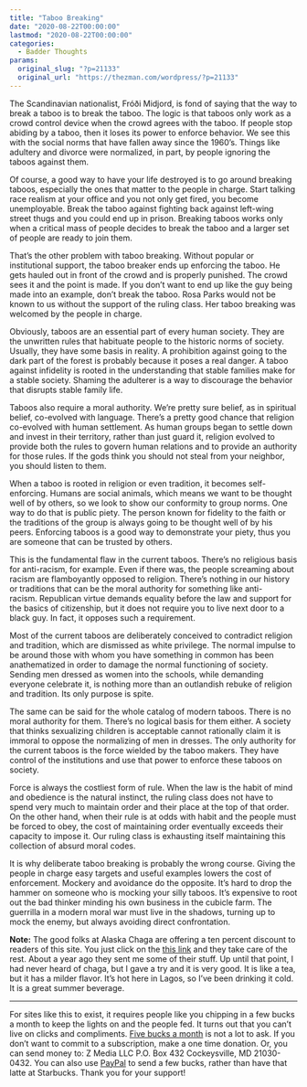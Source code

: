 ```yaml
---
title: "Taboo Breaking"
date: "2020-08-22T00:00:00"
lastmod: "2020-08-22T00:00:00"
categories:
  - Badder Thoughts
params:
  original_slug: "?p=21133"
  original_url: "https://thezman.com/wordpress/?p=21133"
---
```


The Scandinavian nationalist, Fróði Midjord, is fond of saying that the
way to break a taboo is to break the taboo. The logic is that taboos
only work as a crowd control device when the crowd agrees with the
taboo. If people stop abiding by a taboo, then it loses its power to
enforce behavior. We see this with the social norms that have fallen
away since the 1960’s. Things like adultery and divorce were normalized,
in part, by people ignoring the taboos against them.

Of course, a good way to have your life destroyed is to go around
breaking taboos, especially the ones that matter to the people in
charge. Start talking race realism at your office and you not only get
fired, you become unemployable. Break the taboo against fighting back
against left-wing street thugs and you could end up in prison. Breaking
taboos works only when a critical mass of people decides to break the
taboo and a larger set of people are ready to join them.

That’s the other problem with taboo breaking. Without popular or
institutional support, the taboo breaker ends up enforcing the taboo. He
gets hauled out in front of the crowd and is properly punished. The
crowd sees it and the point is made. If you don’t want to end up like
the guy being made into an example, don’t break the taboo. Rosa Parks
would not be known to us without the support of the ruling class. Her
taboo breaking was welcomed by the people in charge.

Obviously, taboos are an essential part of every human society. They are
the unwritten rules that habituate people to the historic norms of
society. Usually, they have some basis in reality. A prohibition against
going to the dark part of the forest is probably because it poses a real
danger. A taboo against infidelity is rooted in the understanding that
stable families make for a stable society. Shaming the adulterer is a
way to discourage the behavior that disrupts stable family life.

Taboos also require a moral authority. We’re pretty sure belief, as in
spiritual belief, co-evolved with language. There’s a pretty good chance
that religion co-evolved with human settlement. As human groups began to
settle down and invest in their territory, rather than just guard it,
religion evolved to provide both the rules to govern human relations and
to provide an authority for those rules. If the gods think you should
not steal from your neighbor, you should listen to them.

When a taboo is rooted in religion or even tradition, it becomes
self-enforcing. Humans are social animals, which means we want to be
thought well of by others, so we look to show our conformity to group
norms. One way to do that is public piety. The person known for fidelity
to the faith or the traditions of the group is always going to be
thought well of by his peers. Enforcing taboos is a good way to
demonstrate your piety, thus you are someone that can be trusted by
others.

This is the fundamental flaw in the current taboos. There’s no religious
basis for anti-racism, for example. Even if there was, the people
screaming about racism are flamboyantly opposed to religion. There’s
nothing in our history or traditions that can be the moral authority for
something like anti-racism. Republican virtue demands equality before
the law and support for the basics of citizenship, but it does not
require you to live next door to a black guy. In fact, it opposes such a
requirement.

Most of the current taboos are deliberately conceived to contradict
religion and tradition, which are dismissed as white privilege. The
normal impulse to be around those with whom you have something in common
has been anathematized in order to damage the normal functioning of
society. Sending men dressed as women into the schools, while demanding
everyone celebrate it, is nothing more than an outlandish rebuke of
religion and tradition. Its only purpose is spite.

The same can be said for the whole catalog of modern taboos. There is no
moral authority for them. There’s no logical basis for them either. A
society that thinks sexualizing children is acceptable cannot rationally
claim it is immoral to oppose the normalizing of men in dresses. The
only authority for the current taboos is the force wielded by the taboo
makers. They have control of the institutions and use that power to
enforce these taboos on society.

Force is always the costliest form of rule. When the law is the habit of
mind and obedience is the natural instinct, the ruling class does not
have to spend very much to maintain order and their place at the top of
that order. On the other hand, when their rule is at odds with habit and
the people must be forced to obey, the cost of maintaining order
eventually exceeds their capacity to impose it. Our ruling class is
exhausting itself maintaining this collection of absurd moral codes.

It is why deliberate taboo breaking is probably the wrong course. Giving
the people in charge easy targets and useful examples lowers the cost of
enforcement. Mockery and avoidance do the opposite. It’s hard to drop
the hammer on someone who is mocking your silly taboos. It’s expensive
to root out the bad thinker minding his own business in the cubicle
farm. The guerrilla in a modern moral war must live in the shadows,
turning up to mock the enemy, but always avoiding direct confrontation.

**Note:** The good folks at Alaska Chaga are offering a ten percent
discount to readers of this site. You just click on the
<a href="https://alaskachaga.us/discount/ZMAN" rel="noopener noreferrer"
target="_blank">this link</a> and they take care of the rest. About a
year ago they sent me some of their stuff. Up until that point, I had
never heard of chaga, but I gave a try and it is very good. It is like a
tea, but it has a milder flavor. It’s hot here in Lagos, so I’ve been
drinking it cold. It is a great summer beverage.

------------------------------------------------------------------------

For sites like this to exist, it requires people like you chipping in a
few bucks a month to keep the lights on and the people fed. It turns out
that you can’t live on clicks and compliments.
<a href="https://www.subscribestar.com/the-z-blog"
rel="noopener noreferrer" target="_blank">Five bucks a month</a> is not
a lot to ask. If you don’t want to commit to a subscription, make a one
time donation. Or, you can send money to: Z Media LLC P.O. Box 432
Cockeysville, MD 21030-0432. You can also use <a
href="https://www.paypal.com/cgi-bin/webscr?cmd=_s-xclick&amp;hosted_button_id=UDAS2Q8JYA6CN&amp;source=url"
rel="noopener noreferrer" target="_blank">PayPal</a> to send a few
bucks, rather than have that latte at Starbucks. Thank you for your
support!
